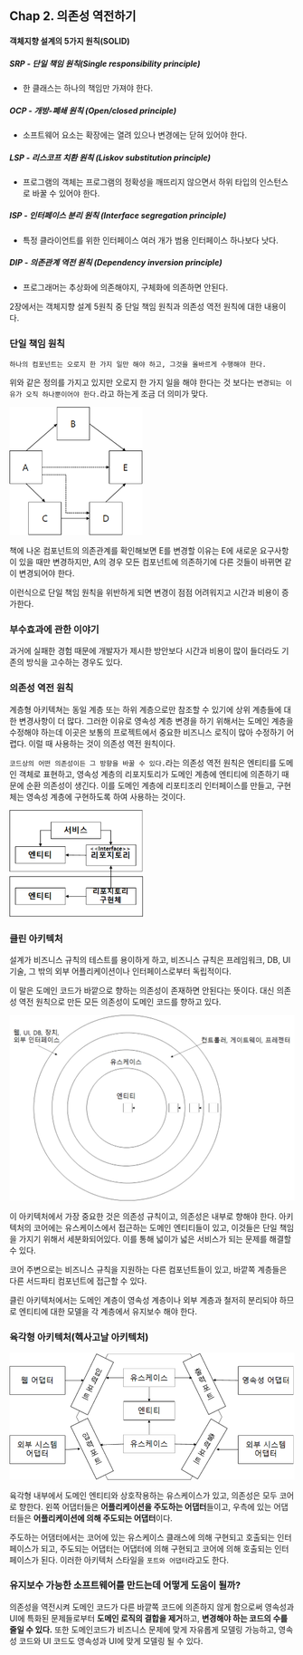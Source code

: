 ## Chap 2. 의존성 역전하기

#### 객체지향 설계의 5가지 원칙(SOLID)

##### SRP - 단일 책임 원칙(Single responsibility principle)

* 한 클래스는 하나의 책임만 가져야 한다.

##### OCP - 개방-폐쇄 원칙 (Open/closed principle)

* 소프트웨어 요소는 확장에는 열려 있으나 변경에는 닫혀 있어야 한다.

##### LSP - 리스코프 치환 원칙 (Liskov substitution principle)

* 프로그램의 객체는 프로그램의 정확성을 깨뜨리지 않으면서 하위 타입의 인스턴스로 바꿀 수 있어야 한다.

##### ISP - 인터페이스 분리 원칙 (Interface segregation principle)

* 특정 클라이언트를 위한 인터페이스 여러 개가 범용 인터페이스 하나보다 낫다.

##### DIP - 의존관계 역전 원칙 (Dependency inversion principle)

* 프로그래머는 추상화에 의존해야지, 구체화에 의존하면 안된다.



2장에서는 객체지향 설계 5원칙 중 단일 책임 원칙과 의존성 역전 원칙에 대한 내용이다.



### 단일 책임 원칙

`하나의 컴포넌트는 오로지 한 가지 일만 해야 하고, 그것을 올바르게 수행해야 한다.`

위와 같은 정의를 가지고 있지만 오로지 한 가지 일을 해야 한다는 것 보다는 `변경되는 이유가 오직 하나뿐이어야 한다.`라고 하는게 조금 더 의미가 맞다.

<img src="Chap 2. 의존성 역전하기.assets/1651821477642.png" alt="1651821477642" style="zoom: 67%;" />

책에 나온 컴포넌트의 의존관계를 확인해보면 E를 변경할 이유는 E에 새로운 요구사항이 있을 때만 변경하지만, A의 경우 모든 컴포넌트에 의존하기에 다른 것들이 바뀌면 같이 변경되어야 한다.

이런식으로 단일 책임 원칙을 위반하게 되면 변경이 점점 어려워지고 시간과 비용이 증가한다.



### 부수효과에 관한 이야기

과거에 실패한 경험 때문에 개발자가 제시한 방안보다 시간과 비용이 많이 들더라도 기존의 방식을 고수하는 경우도 있다.



### 의존성 역전 원칙

계층형 아키텍쳐는 동일 계층 또는 하위 계층으로만 참조할 수 있기에 상위 계층들에 대한 변경사항이 더 많다. 그러한 이유로 영속성 계층 변경을 하기 위해서는 도메인 계층을 수정해야 하는데 이곳은 보통의 프로젝트에서 중요한 비즈니스 로직이 많아 수정하기 어렵다. 이럴 때 사용하는 것이 의존성 역전 원칙이다.

`코드상의 어떤 의존성이든 그 방향을 바꿀 수 있다.`라는 의존성 역전 원칙은 엔티티를 도메인 객체로 표현하고, 영속성 계층의 리포지토리가 도메인 계층에 엔티티에 의존하기 때문에 순환 의존성이 생긴다. 이를 도메인 계층에 리포티조리 인터페이스를 만들고, 구현체는 영속성 계층에 구현하도록 하여 사용하는 것이다.

<img src="Chap 2. 의존성 역전하기.assets/1651822058439.png" alt="1651822058439" style="zoom:67%;" />



### 클린 아키텍처

설계가 비즈니스 규칙의 테스트를 용이하게 하고, 비즈니스 규칙은 프레임워크, DB, UI 기술, 그 밖의 외부 어플리케이션이나 인터페이스로부터 독립적이다.

이 말은 도메인 코드가 바깥으로 향하는 의존성이 존재하면 안된다는 뜻이다. 대신 의존성 역전 원칙으로 만든 모든 의존성이 도메인 코드를 향하고 있다.

<img src="Chap 2. 의존성 역전하기.assets/1651823536158.png" alt="1651823536158" style="zoom:50%;" />

이 아키텍처에서 가장 중요한 것은 의존성 규칙이고, 의존성은 내부로 향해야 한다. 아키텍처의 코어에는 유스케이스에서 접근하는 도메인 엔티티들이 있고, 이것들은 단일 책임을 가지기 위해서 세분화되어있다. 이를 통해 넓이가 넓은 서비스가 되는 문제를 해결할 수 있다.

코어 주변으로는 비즈니스 규칙을 지원하는 다른 컴포넌트들이 있고, 바깥쪽 계층들은 다른 서드파티 컴포넌트에 접근할 수 있다. 

클린 아키텍처에서는 도메인 계층이 영속성 계층이나 외부 계층과 철저히 분리되야 하므로 엔티티에 대한 모델을 각 계층에서 유지보수 해야 한다.



### 육각형 아키텍처(헥사고날 아키텍처)

<img src="Chap 2. 의존성 역전하기.assets/1651823830417.png" alt="1651823830417" style="zoom:80%;" />

육각형 내부에서 도메인 엔티티와 상호작용하는 유스케이스가 있고, 의존성은 모두 코어로 향한다. 왼쪽 어댑터들은 **어플리케이션을 주도하는 어댑터**들이고, 우측에 있는 어댑터들은 **어플리케이션에 의해 주도되는 어댑터**이다.

주도하는 어댐터에서는 코어에 있는 유스케이스 클래스에 의해 구현되고 호출되는 인터페이스가 되고, 주도되는 어댑터는 어댑터에 의해 구현되고 코어에 의해 호출되는 인터페이스가 된다. 이러한 아키텍처 스타일을 `포트와 어댑터`라고도 한다.



### 유지보수 가능한 소프트웨어를 만드는데 어떻게 도움이 될까?

의존성을 역전시켜 도메인 코드가 다른 바깥쪽 코드에 의존하지 않게 함으로써 영속성과 UI에 특화된 문제들로부터 **도메인 로직의 결합을 제거**하고, **변경해야 하는 코드의 수를 줄일 수 있다.** 또한 도메인코드가 비즈니스 문제에 맞게 자유롭게 모델링 가능하고, 영속성 코드와 UI 코드도 영속성과 UI에 맞게 모델링 될 수 있다.